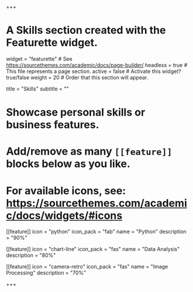 +++
# A Skills section created with the Featurette widget.
widget = "featurette"  # See https://sourcethemes.com/academic/docs/page-builder/
headless = true  # This file represents a page section.
active = false  # Activate this widget? true/false
weight = 20  # Order that this section will appear.

title = "Skills"
subtitle = ""

# Showcase personal skills or business features.
#
# Add/remove as many `[[feature]]` blocks below as you like.
#
# For available icons, see: https://sourcethemes.com/academic/docs/widgets/#icons

[[feature]]
  icon = "python"
  icon_pack = "fab"
  name = "Python"
  description = "90%"

[[feature]]
  icon = "chart-line"
  icon_pack = "fas"
  name = "Data Analysis"
  description = "80%"  

[[feature]]
  icon = "camera-retro"
  icon_pack = "fas"
  name = "Image Processing"
  description = "70%"

+++
